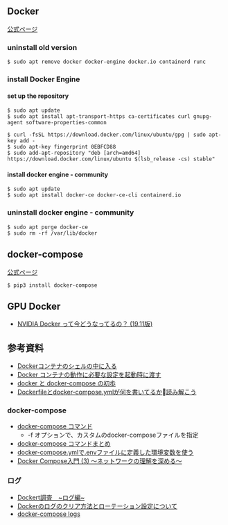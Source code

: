 ## Docker
[公式ページ](https://docs.docker.com/install/linux/docker-ce/ubuntu/)

### uninstall old version

```
$ sudo apt remove docker docker-engine docker.io containerd runc
```

### install Docker Engine
#### set up the repository

```
$ sudo apt update
$ sudo apt install apt-transport-https ca-certificates curl gnupg-agent software-properties-common

$ curl -fsSL https://download.docker.com/linux/ubuntu/gpg | sudo apt-key add -
$ sudo apt-key fingerprint 0EBFCD88
$ sudo add-apt-repository "deb [arch=amd64] https://download.docker.com/linux/ubuntu $(lsb_release -cs) stable"
```

#### install docker engine - community

```
$ sudo apt update
$ sudo apt install docker-ce docker-ce-cli containerd.io
```

### uninstall docker engine - community

```
$ sudo apt purge docker-ce
$ sudo rm -rf /var/lib/docker
```

## docker-compose
[公式ページ](https://docs.docker.com/compose/install/)
```
$ pip3 install docker-compose
```

## GPU Docker
  - [NVIDIA Docker って今どうなってるの？ (19.11版)](https://qiita.com/ksasaki/items/b20a785e1a0f610efa08)

## 参考資料
  - [Dockerコンテナのシェルの中に入る](https://qiita.com/__cooper/items/4740c24666299c366044)
  - [Docker コンテナの動作に必要な設定を起動時に渡す](https://blog.amedama.jp/entry/2018/01/30/230221)
  - [docker と docker-compose の初歩](https://qiita.com/hiyuzawa/items/81490020568417d85e86)
  - [Dockerfileとdocker-compose.ymlが何を書いてるか読み解こう](http://tech.innovation.co.jp/2018/01/26/read-docker-files.html)

### docker-compose
  - [docker-compose コマンド](http://docs.docker.jp/compose/reference/docker-compose.html)
    - -f オプションで、カスタムのdocker-composeファイルを指定
  - [docker-compose コマンドまとめ](https://qiita.com/wasanx25/items/d47caf37b79e855af95f)
  - [docker-compose.ymlで.envファイルに定義した環境変数を使う](https://kitigai.hatenablog.com/entry/2019/05/08/003000)
  - [Docker Compose入門 (3) ～ネットワークの理解を深める～](https://knowledge.sakura.ad.jp/23899/)

### ログ
  - [Dockert調査　~ログ編~](https://qiita.com/HommaHomma/items/f943fa3397bc3f386057)
  - [Dockerのログのクリア方法とローテーション設定について](https://note.com/funmylife/n/nc3210727e11f)
  - [docker-compose logs](https://docs.docker.com/compose/reference/logs/)